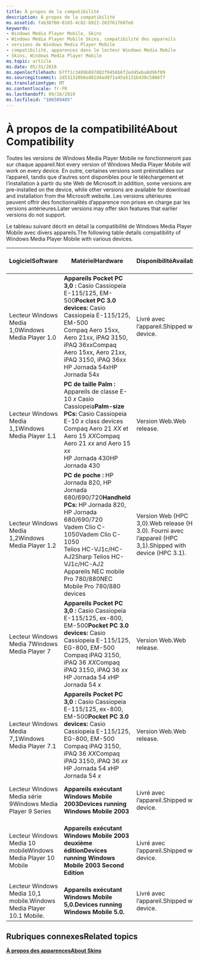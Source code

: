 ```yaml
---
title: À propos de la compatibilité
description: À propos de la compatibilité
ms.assetid: fab38760-0165-4c82-b921-263761f607e6
keywords:
- Windows Media Player Mobile, Skins
- Windows Media Player Mobile Skins, compatibilité des appareils
- versions de Windows Media Player Mobile
- compatibilité, apparences dans le lecteur Windows Media Mobile
- Skins, Windows Media Player Mobile
ms.topic: article
ms.date: 05/31/2018
ms.openlocfilehash: b7ff1c3489b897802f9456b6f2ed45eba8d9bf09
ms.sourcegitcommit: 2d531328b6ed82d4ad971a45a5131b430c5866f7
ms.translationtype: MT
ms.contentlocale: fr-FR
ms.lasthandoff: 09/16/2019
ms.locfileid: "106509405"
---
```

# <a name="about-compatibility"></a><span data-ttu-id="d24b3-108">À propos de la compatibilité</span><span class="sxs-lookup"><span data-stu-id="d24b3-108">About Compatibility</span></span>

<span data-ttu-id="d24b3-109">Toutes les versions de Windows Media Player Mobile ne fonctionneront pas sur chaque appareil.</span><span class="sxs-lookup"><span data-stu-id="d24b3-109">Not every version of Windows Media Player Mobile will work on every device.</span></span> <span data-ttu-id="d24b3-110">En outre, certaines versions sont préinstallées sur l’appareil, tandis que d’autres sont disponibles pour le téléchargement et l’installation à partir du site Web de Microsoft.</span><span class="sxs-lookup"><span data-stu-id="d24b3-110">In addition, some versions are pre-installed on the device, while other versions are available for download and installation from the Microsoft website.</span></span> <span data-ttu-id="d24b3-111">Les versions ultérieures peuvent offrir des fonctionnalités d’apparence non prises en charge par les versions antérieures.</span><span class="sxs-lookup"><span data-stu-id="d24b3-111">Later versions may offer skin features that earlier versions do not support.</span></span>

<span data-ttu-id="d24b3-112">Le tableau suivant décrit en détail la compatibilité de Windows Media Player Mobile avec divers appareils.</span><span class="sxs-lookup"><span data-stu-id="d24b3-112">The following table details compatibility of Windows Media Player Mobile with various devices.</span></span>



| <span data-ttu-id="d24b3-113">Logiciel</span><span class="sxs-lookup"><span data-stu-id="d24b3-113">Software</span></span>                          | <span data-ttu-id="d24b3-114">Matériel</span><span class="sxs-lookup"><span data-stu-id="d24b3-114">Hardware</span></span>                                                                                                                                                                          | <span data-ttu-id="d24b3-115">Disponibilité</span><span class="sxs-lookup"><span data-stu-id="d24b3-115">Availability</span></span>                                                     | <span data-ttu-id="d24b3-116">Fonctionnalités d’apparence</span><span class="sxs-lookup"><span data-stu-id="d24b3-116">Skin features</span></span>                                     |
|-----------------------------------|-----------------------------------------------------------------------------------------------------------------------------------------------------------------------------------|------------------------------------------------------------------|---------------------------------------------------|
| <span data-ttu-id="d24b3-117">Lecteur Windows Media 1,0</span><span class="sxs-lookup"><span data-stu-id="d24b3-117">Windows Media Player 1.0</span></span>          | <span data-ttu-id="d24b3-118">**Appareils Pocket PC 3,0 :** Casio Cassiopeia E-115/125, EM-500</span><span class="sxs-lookup"><span data-stu-id="d24b3-118">**Pocket PC 3.0 devices:** Casio Cassiopeia E-115/125, EM-500</span></span><br/> <span data-ttu-id="d24b3-119">Compaq Aero 15xx, Aero 21xx, iPAQ 3150, iPAQ 36xx</span><span class="sxs-lookup"><span data-stu-id="d24b3-119">Compaq Aero 15xx, Aero 21xx, iPAQ 3150, iPAQ 36xx</span></span><br/> <span data-ttu-id="d24b3-120">HP Jornada 54x</span><span class="sxs-lookup"><span data-stu-id="d24b3-120">HP Jornada 54x</span></span><br/>                   | <span data-ttu-id="d24b3-121">Livré avec l’appareil.</span><span class="sxs-lookup"><span data-stu-id="d24b3-121">Shipped with device.</span></span>                                             | <span data-ttu-id="d24b3-122">Audio uniquement.</span><span class="sxs-lookup"><span data-stu-id="d24b3-122">Audio only.</span></span>                                       |
| <span data-ttu-id="d24b3-123">Lecteur Windows Media 1,1</span><span class="sxs-lookup"><span data-stu-id="d24b3-123">Windows Media Player 1.1</span></span>          | <span data-ttu-id="d24b3-124">**PC de taille Palm :** Appareils de classe E-10 *x* Casio Cassiopeia</span><span class="sxs-lookup"><span data-stu-id="d24b3-124">**Palm-size PCs:** Casio Cassiopeia E-10 *x* class devices</span></span><br/> <span data-ttu-id="d24b3-125">Compaq Aero 21 *XX* et Aero 15 *XX*</span><span class="sxs-lookup"><span data-stu-id="d24b3-125">Compaq Aero 21 *xx* and Aero 15 *xx*</span></span><br/> <span data-ttu-id="d24b3-126">HP Jornada 430</span><span class="sxs-lookup"><span data-stu-id="d24b3-126">HP Jornada 430</span></span><br/>                                      | <span data-ttu-id="d24b3-127">Version Web.</span><span class="sxs-lookup"><span data-stu-id="d24b3-127">Web release.</span></span>                                                     | <span data-ttu-id="d24b3-128">Audio uniquement.</span><span class="sxs-lookup"><span data-stu-id="d24b3-128">Audio only.</span></span>                                       |
| <span data-ttu-id="d24b3-129">Lecteur Windows Media 1,2</span><span class="sxs-lookup"><span data-stu-id="d24b3-129">Windows Media Player 1.2</span></span>          | <span data-ttu-id="d24b3-130">**PC de poche :** HP Jornada 820, HP Jornada 680/690/720</span><span class="sxs-lookup"><span data-stu-id="d24b3-130">**Handheld PCs:** HP Jornada 820, HP Jornada 680/690/720</span></span><br/> <span data-ttu-id="d24b3-131">Vadem Clio C-1050</span><span class="sxs-lookup"><span data-stu-id="d24b3-131">Vadem Clio C-1050</span></span><br/> <span data-ttu-id="d24b3-132">Telios HC-VJ1c/HC-AJ2</span><span class="sxs-lookup"><span data-stu-id="d24b3-132">Sharp Telios HC-VJ1c/HC-AJ2</span></span><br/> <span data-ttu-id="d24b3-133">Appareils NEC mobile Pro 780/880</span><span class="sxs-lookup"><span data-stu-id="d24b3-133">NEC Mobile Pro 780/880 devices</span></span><br/> | <span data-ttu-id="d24b3-134">Version Web (HPC 3,0).</span><span class="sxs-lookup"><span data-stu-id="d24b3-134">Web release (HPC 3.0).</span></span> <span data-ttu-id="d24b3-135">Fourni avec l’appareil (HPC 3,1).</span><span class="sxs-lookup"><span data-stu-id="d24b3-135">Shipped with device (HPC 3.1).</span></span><br/> | <span data-ttu-id="d24b3-136">Audio uniquement.</span><span class="sxs-lookup"><span data-stu-id="d24b3-136">Audio only.</span></span>                                       |
| <span data-ttu-id="d24b3-137">Lecteur Windows Media 7</span><span class="sxs-lookup"><span data-stu-id="d24b3-137">Windows Media Player 7</span></span>            | <span data-ttu-id="d24b3-138">**Appareils Pocket PC 3,0 :** Casio Cassiopeia E-115/125, ex-800, EM-500</span><span class="sxs-lookup"><span data-stu-id="d24b3-138">**Pocket PC 3.0 devices:** Casio Cassiopeia E-115/125, EG-800, EM-500</span></span><br/> <span data-ttu-id="d24b3-139">Compaq iPAQ 3150, iPAQ 36 *XX*</span><span class="sxs-lookup"><span data-stu-id="d24b3-139">Compaq iPAQ 3150, iPAQ 36 *xx*</span></span><br/> <span data-ttu-id="d24b3-140">HP Jornada 54 *x*</span><span class="sxs-lookup"><span data-stu-id="d24b3-140">HP Jornada 54 *x*</span></span><br/>                             | <span data-ttu-id="d24b3-141">Version Web.</span><span class="sxs-lookup"><span data-stu-id="d24b3-141">Web release.</span></span>                                                     | <span data-ttu-id="d24b3-142">Audio et vidéo locaux.</span><span class="sxs-lookup"><span data-stu-id="d24b3-142">Local audio and video.</span></span>                            |
| <span data-ttu-id="d24b3-143">Lecteur Windows Media 7,1</span><span class="sxs-lookup"><span data-stu-id="d24b3-143">Windows Media Player 7.1</span></span>          | <span data-ttu-id="d24b3-144">**Appareils Pocket PC 3,0 :** Casio Cassiopeia E-115/125, ex-800, EM-500</span><span class="sxs-lookup"><span data-stu-id="d24b3-144">**Pocket PC 3.0 devices:** Casio Cassiopeia E-115/125, EG-800, EM-500</span></span><br/> <span data-ttu-id="d24b3-145">Compaq iPAQ 3150, iPAQ 36 *XX*</span><span class="sxs-lookup"><span data-stu-id="d24b3-145">Compaq iPAQ 3150, iPAQ 36 *xx*</span></span><br/> <span data-ttu-id="d24b3-146">HP Jornada 54 *x*</span><span class="sxs-lookup"><span data-stu-id="d24b3-146">HP Jornada 54 *x*</span></span><br/>                             | <span data-ttu-id="d24b3-147">Version Web.</span><span class="sxs-lookup"><span data-stu-id="d24b3-147">Web release.</span></span>                                                     | <span data-ttu-id="d24b3-148">Diffusion audio et vidéo en continu.</span><span class="sxs-lookup"><span data-stu-id="d24b3-148">Streaming audio and video.</span></span>                        |
| <span data-ttu-id="d24b3-149">Lecteur Windows Media série 9</span><span class="sxs-lookup"><span data-stu-id="d24b3-149">Windows Media Player 9 Series</span></span>     | <span data-ttu-id="d24b3-150">**Appareils exécutant Windows Mobile 2003**</span><span class="sxs-lookup"><span data-stu-id="d24b3-150">**Devices running Windows Mobile 2003**</span></span>                                                                                                                                           | <span data-ttu-id="d24b3-151">Livré avec l’appareil.</span><span class="sxs-lookup"><span data-stu-id="d24b3-151">Shipped with device.</span></span>                                             | <span data-ttu-id="d24b3-152">Plusieurs orientations d’affichage.</span><span class="sxs-lookup"><span data-stu-id="d24b3-152">Multiple display orientations.</span></span>                    |
| <span data-ttu-id="d24b3-153">Lecteur Windows Media 10 mobile</span><span class="sxs-lookup"><span data-stu-id="d24b3-153">Windows Media Player 10 Mobile</span></span>    | <span data-ttu-id="d24b3-154">**Appareils exécutant Windows Mobile 2003 deuxième édition**</span><span class="sxs-lookup"><span data-stu-id="d24b3-154">**Devices running Windows Mobile 2003 Second Edition**</span></span>                                                                                                                            | <span data-ttu-id="d24b3-155">Livré avec l’appareil.</span><span class="sxs-lookup"><span data-stu-id="d24b3-155">Shipped with device.</span></span>                                             | <span data-ttu-id="d24b3-156">Nouvelles fonctions de bouton et élément de pochette d’album ajouté.</span><span class="sxs-lookup"><span data-stu-id="d24b3-156">New button functions and album art element added.</span></span> |
| <span data-ttu-id="d24b3-157">Lecteur Windows Media 10,1 mobile.</span><span class="sxs-lookup"><span data-stu-id="d24b3-157">Windows Media Player 10.1 Mobile.</span></span> | <span data-ttu-id="d24b3-158">**Appareils exécutant Windows Mobile 5,0.**</span><span class="sxs-lookup"><span data-stu-id="d24b3-158">**Devices running Windows Mobile 5.0.**</span></span>                                                                                                                                           | <span data-ttu-id="d24b3-159">Livré avec l’appareil.</span><span class="sxs-lookup"><span data-stu-id="d24b3-159">Shipped with device.</span></span>                                             | <span data-ttu-id="d24b3-160">Élément ratings ajouté.</span><span class="sxs-lookup"><span data-stu-id="d24b3-160">Ratings element added.</span></span>                            |



 

## <a name="related-topics"></a><span data-ttu-id="d24b3-161">Rubriques connexes</span><span class="sxs-lookup"><span data-stu-id="d24b3-161">Related topics</span></span>

<dl> <dt>

[<span data-ttu-id="d24b3-162">**À propos des apparences**</span><span class="sxs-lookup"><span data-stu-id="d24b3-162">**About Skins**</span></span>](about-skins-mobile.md)
</dt> </dl>

 

 





